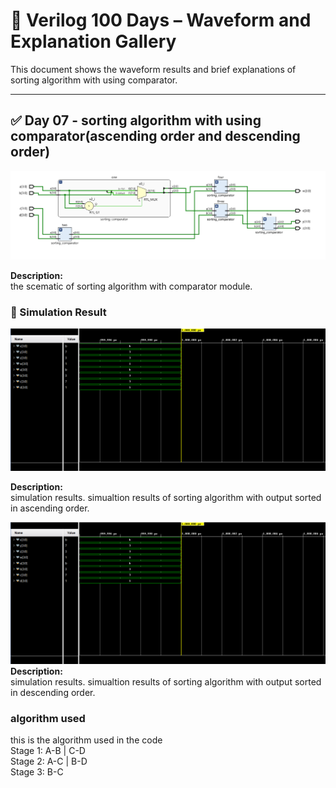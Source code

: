 
# 📘 Verilog 100 Days – Waveform and Explanation Gallery

This document shows the waveform results and brief explanations of sorting algorithm with using comparator.

---

## ✅ Day 07 - sorting algorithm with using comparator(ascending order and descending order)

 

![sorting algorithm with using comparator](./images/sort_schematic.png)

**Description:**  
  the scematic of sorting algorithm with comparator module.



### 🔬 Simulation Result

![simulation wave form](./images/sort_sim.png)

**Description:**  
simulation results.
simualtion results of  sorting algorithm with output sorted in ascending order.

![simulation wave form](./images/sort_sim.png)
**Description:**  
simulation results.
simualtion results of  sorting algorithm with output sorted in  descending order.

### algorithm used

this is the algorithm used in the code <br>
Stage 1:  A-B  |  C-D  <br>
Stage 2:  A-C  |  B-D <br>
Stage 3:  B-C

